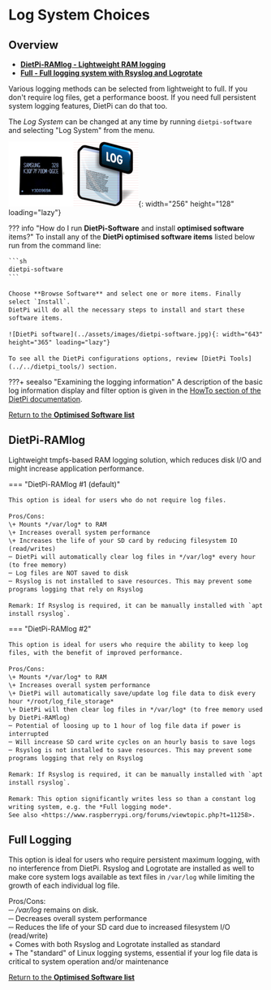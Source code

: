 # Log System Choices

## Overview

- [**DietPi-RAMlog - Lightweight RAM logging**](#dietpi-ramlog)
- [**Full - Full logging system with Rsyslog and Logrotate**](#full-logging)

Various logging methods can be selected from lightweight to full. If you don't require log files, get a performance boost. If you need full persistent system logging features, DietPi can do that too.

The *Log System* can be changed at any time by running `dietpi-software` and selecting "Log System" from the menu.

![DietPi log system selection](../assets/images/dietpi-software-log-system.png){: width="256" height="128" loading="lazy"}

??? info "How do I run **DietPi-Software** and install **optimised software** items?"
    To install any of the **DietPi optimised software items** listed below run from the command line:

    ```sh
    dietpi-software
    ```

    Choose **Browse Software** and select one or more items. Finally select `Install`.  
    DietPi will do all the necessary steps to install and start these software items.

    ![DietPi software](../assets/images/dietpi-software.jpg){: width="643" height="365" loading="lazy"}

    To see all the DietPi configurations options, review [DietPi Tools](../../dietpi_tools/) section.

???+ seealso "Examining the logging information"
    A description of the basic log information display and filter option is given in the [HowTo section of the DietPi documentation](../../usage).

[Return to the **Optimised Software list**](../../software/)

## DietPi-RAMlog

Lightweight tmpfs-based RAM logging solution, which reduces disk I/O and might increase application performance.

=== "DietPi-RAMlog #1 (default)"

    This option is ideal for users who do not require log files.

    Pros/Cons:  
    \+ Mounts */var/log* to RAM  
    \+ Increases overall system performance  
    \+ Increases the life of your SD card by reducing filesystem IO (read/writes)  
    ─ DietPi will automatically clear log files in */var/log* every hour (to free memory)  
    ─ Log files are NOT saved to disk  
    ─ Rsyslog is not installed to save resources. This may prevent some programs logging that rely on Rsyslog

    Remark: If Rsyslog is required, it can be manually installed with `apt install rsyslog`.

=== "DietPi-RAMlog #2"

    This option is ideal for users who require the ability to keep log files, with the benefit of improved performance.

    Pros/Cons:  
    \+ Mounts */var/log* to RAM  
    \+ Increases overall system performance  
    \+ DietPi will automatically save/update log file data to disk every hour */root/log_file_storage*  
    \+ DietPi will then clear log files in */var/log* (to free memory used by DietPi-RAMlog)  
    ─ Potential of loosing up to 1 hour of log file data if power is interrupted  
    ─ Will increase SD card write cycles on an hourly basis to save logs  
    ─ Rsyslog is not installed to save resources. This may prevent some programs logging that rely on Rsyslog

    Remark: If Rsyslog is required, it can be manually installed with `apt install rsyslog`.

    Remark: This option significantly writes less so than a constant log writing system, e.g. the *Full logging mode*.  
    See also <https://www.raspberrypi.org/forums/viewtopic.php?t=11258>.

## Full Logging

This option is ideal for users who require persistent maximum logging, with no interference from DietPi. Rsyslog and Logrotate are installed as well to make core system logs available as text files in `/var/log` while limiting the growth of each individual log file.

Pros/Cons:  
─ */var/log* remains on disk.  
─ Decreases overall system performance  
─ Reduces the life of your SD card due to increased filesystem I/O (read/write)  
\+ Comes with both Rsyslog and Logrotate installed as standard  
\+ The "standard" of Linux logging systems, essential if your log file data is critical to system operation and/or maintenance

[Return to the **Optimised Software list**](../../software/)
